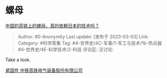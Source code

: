 # 螺母
[中国的高铁上的螺母，真的依赖日本的技术吗？](https://www.zhihu.com/question/329320256/answer/2918859453)

> Author: #0-Anonymity
> Last update: [发布于 2023-03-03]
> Link:
> Category: #科学答集
> Tag: #4-世界史/4C-军事/1-军工与技术/1b-热兵器 #4-世界史/4E-科学技术/2-科技
> 评论区:
> 泛讨论:

Take a look.

[紧固件 中铁高铁电气装备股份有限公司](https://link.zhihu.com/?target=http%3A//www.bjqcc.com/default/product/12/637)
